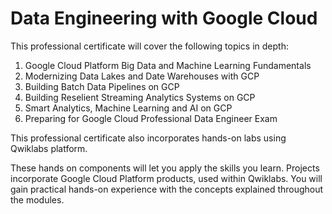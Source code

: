 # Data Engineering with Google Cloud

This professional certificate will cover the following topics in depth:

1. Google Cloud Platform Big Data and Machine Learning Fundamentals
2. Modernizing Data Lakes and Date Warehouses with GCP
3. Building Batch Data Pipelines on GCP
4. Building Reselient Streaming Analytics Systems on GCP
5. Smart Analytics, Machine Learning and AI on GCP
6. Preparing for Google Cloud Professional Data Engineer Exam

This professional certificate also incorporates hands-on labs using Qwiklabs platform.

These hands on components will let you apply the skills you learn. Projects incorporate Google Cloud Platform products, used within Qwiklabs. 
You will gain practical hands-on experience with the concepts explained throughout the modules.
